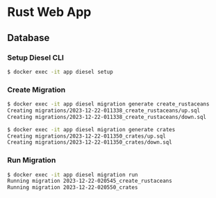 # Rust Web App

## Database

### Setup Diesel CLI

```bash
$ docker exec -it app diesel setup
```

### Create Migration

```bash
$ docker exec -it app diesel migration generate create_rustaceans
Creating migrations/2023-12-22-011338_create_rustaceans/up.sql
Creating migrations/2023-12-22-011338_create_rustaceans/down.sql
```

```bash
$ docker exec -it app diesel migration generate crates
Creating migrations/2023-12-22-011350_crates/up.sql
Creating migrations/2023-12-22-011350_crates/down.sql
```

### Run Migration

```bash
$ docker exec -it app diesel migration run
Running migration 2023-12-22-020545_create_rustaceans
Running migration 2023-12-22-020550_crates
```
